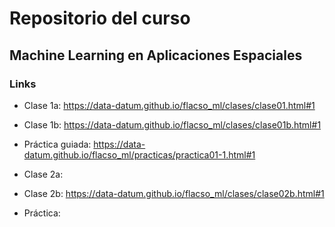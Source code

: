 # Repositorio del curso 

## Machine Learning en Aplicaciones Espaciales


### Links

* Clase 1a: https://data-datum.github.io/flacso_ml/clases/clase01.html#1

* Clase 1b: https://data-datum.github.io/flacso_ml/clases/clase01b.html#1

* Práctica guiada: https://data-datum.github.io/flacso_ml/practicas/practica01-1.html#1

* Clase 2a: 

* Clase 2b: https://data-datum.github.io/flacso_ml/clases/clase02b.html#1

* Práctica: 
